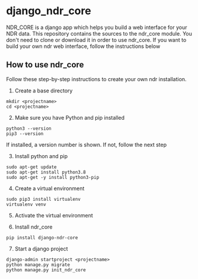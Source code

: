 # django_ndr_core

NDR_CORE is a django app which helps you build a web interface for your NDR data.
This repository contains the sources to the ndr_core module. You don't need to clone
or download it in order to use ndr_core. If you want to build your own ndr web interface,
follow the instructions below

## How to use ndr_core
Follow these step-by-step instructions to create your own ndr installation.

1. Create a base directory
```
mkdir <projectname>
cd <projectname>
```

2. Make sure you have Python and pip installed
```
python3 --version
pip3 --version
```

If installed, a version number is shown. If not, follow the next step

3. Install python and pip
```
sudo apt-get update
sudo apt-get install python3.8
sudo apt-get -y install python3-pip
```

4. Create a virtual environment
```
sudo pip3 install virtualenv 
virtualenv venv 
```

5. Activate the virtual environment

6. Install ndr_core
```
pip install django-ndr-core
```

7. Start a django project
```
django-admin startproject <projectname>
python manage.py migrate
python manage.py init_ndr_core
```